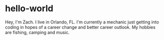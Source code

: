 # hello-world
Hey, I'm Zach. I live in Orlando, FL. I'm currently a mechanic just getting into coding in hopes of a career change and better career outlook. My hobbies are fishing, camping and music.
